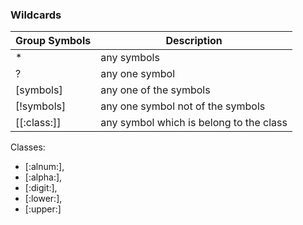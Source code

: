 ### Wildcards

| Group Symbols | Description                             |
| ------------- | --------------------------------------- |
| \*            | any symbols                             |
| ?             | any one symbol                          |
| [symbols]     | any one of the symbols                  |
| [!symbols]    | any one symbol not of the symbols       |
| [[:class:]]   | any symbol which is belong to the class |

Classes:

- [:alnum:],
- [:alpha:],
- [:digit:],
- [:lower:],
- [:upper:]
